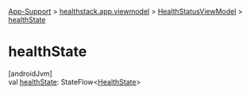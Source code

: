 
[App-Support](../../../index.html) > [healthstack.app.viewmodel](../index.html) > [HealthStatusViewModel](index.html) > [healthState](health-state.html)



# healthState



[androidJvm]\
val [healthState](health-state.html): StateFlow&lt;[HealthState](../-health-state/index.html)&gt;





